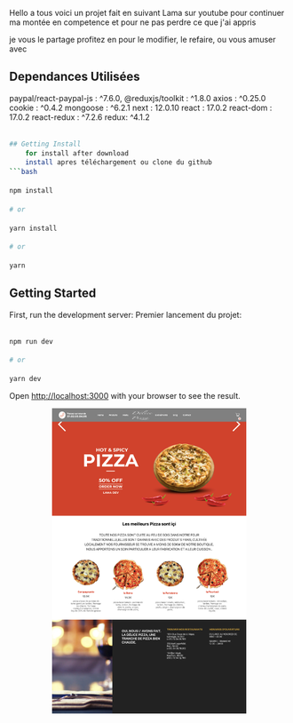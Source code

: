 Hello a tous voici un projet fait en suivant Lama sur youtube pour continuer ma montée en competence et pour ne pas perdre ce que j'ai appris

je vous le partage profitez en pour le modifier, le refaire, ou vous amuser avec 

## Dependances Utilisées

paypal/react-paypal-js : ^7.6.0,
    @reduxjs/toolkit : ^1.8.0
    axios : ^0.25.0
    cookie : ^0.4.2
    mongoose : ^6.2.1
    next : 12.0.10
    react : 17.0.2
    react-dom : 17.0.2
    react-redux : ^7.2.6
    redux: ^4.1.2
```bash

## Getting Install 
    for install after download 
    install apres téléchargement ou clone du github
```bash

npm install

# or

yarn install

# or

yarn

```

## Getting Started

First, run the development server:
Premier lancement du projet:

```bash

npm run dev

# or

yarn dev

```

Open [http://localhost:3000](http://localhost:3000) with your browser to see the result.



<p align="center">
<img src="https://github.com/peter-centini/resto-pizza-nextjs/blob/dev/site%20pizza.jpeg" width="350" title="project img">
</p>
